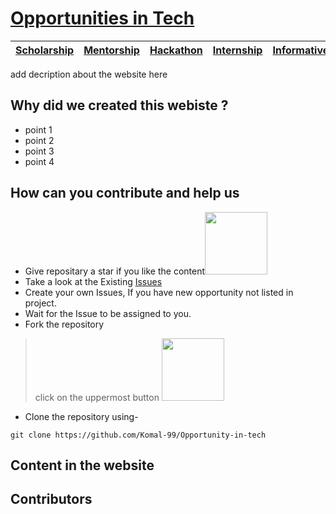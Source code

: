 # [Opportunities in Tech]( https://komal-99.github.io/Opportunity-in-tech/)

[Scholarship](Scholarship/)  | [Mentorship](Mentorship/) | [Hackathon](Hackathon/) | [Internship](Internship/) | [InformativeRepos](InformativeRepos/) | [Others](Other.md) 
| ----------- | ----------- | ----------- | ----------- | ----------- | ----------- |

add decription about the website here

## Why did we created this webiste ?

* point 1 
* point 2 
* point 3 
* point 4 

## How can you contribute and help us
- Give repositary a star if you like the content<img src="https://user-images.githubusercontent.com/74819092/117547585-fe477b80-b04d-11eb-9e03-0747dea1b88a.png" width=100>
- Take a look at the Existing [Issues](https://github.com/akshitagupta15june/Face-X/issues) 
- Create your own Issues, If you have new opportunity not listed in project.
- Wait for the Issue to be assigned to you.
- Fork the repository
>click on the uppermost button  <img src="https://user-images.githubusercontent.com/74819092/117547550-c8a29280-b04d-11eb-9e6b-d0f84d49e34e.png" width=100>

- Clone the repository using-
```
git clone https://github.com/Komal-99/Opportunity-in-tech
```


## Content in the website


    


 
## Contributors



